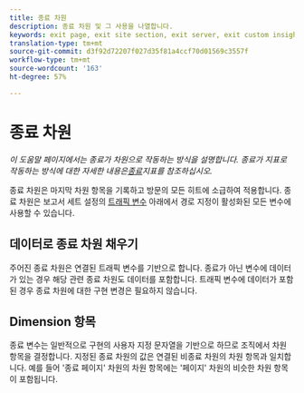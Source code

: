 ```yaml
---
title: 종료 차원
description: 종료 차원 및 그 사용을 나열합니다.
keywords: exit page, exit site section, exit server, exit custom insight
translation-type: tm+mt
source-git-commit: d3f92d72207f027d35f81a4ccf70d01569c3557f
workflow-type: tm+mt
source-wordcount: '163'
ht-degree: 57%

---
```



# 종료 차원

*이 도움말 페이지에서는 종료가 차원으로 작동하는 방식을 설명합니다. 종료가 지표로 작동하는 방식에 대한 자세한 내용은[종료](../metrics/exits.md)지표를 참조하십시오.*

종료 차원은 마지막 차원 항목을 기록하고 방문의 모든 히트에 소급하여 적용합니다. 종료 차원은 보고서 세트 설정의 [트래픽 변수](/help/admin/admin/c-traffic-variables/traffic-var.md) 아래에서 경로 지정이 활성화된 모든 변수에 사용할 수 있습니다.

## 데이터로 종료 차원 채우기

주어진 종료 차원은 연결된 트래픽 변수를 기반으로 합니다. 종료가 아닌 변수에 데이터가 있는 경우 해당 관련 종료 차원도 데이터를 포함합니다. 트래픽 변수에 데이터가 포함된 경우 종료 차원에 대한 구현 변경은 필요하지 않습니다.

## Dimension 항목

종료 변수는 일반적으로 구현의 사용자 지정 문자열을 기반으로 하므로 조직에서 차원 항목을 결정합니다. 지정된 종료 차원의 값은 연결된 비종료 차원의 차원 항목과 일치합니다. 예를 들어 &#39;종료 페이지&#39; 차원의 차원 항목에는 &#39;페이지&#39; 차원의 비슷한 차원 항목이 포함됩니다.
